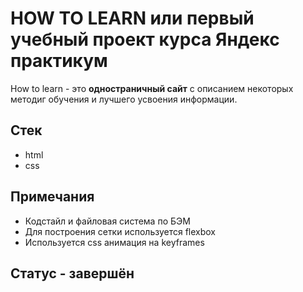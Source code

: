 # HOW TO LEARN или первый учебный проект курса Яндекс практикум

How to learn - это __одностраничный сайт__ с описанием некоторых методиг обучения и лучшего усвоения информации. 

## Стек
* html
* css

## Примечания 
* Кодстайл и файловая система по БЭМ
* Для построения сетки используется flexbox
* Используется css анимация на keyframes

## Статус - завершён
